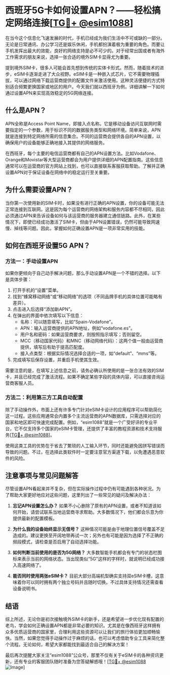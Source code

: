 # 西班牙5G卡如何设置APN？——轻松搞定网络连接[[TG💪+ @esim1088](https://t.me/s/esim1088)]

在当今这个信息化飞速发展的时代，手机已经成为我们生活中不可或缺的一部分。无论是日常通讯、办公学习还是娱乐休闲，手机都扮演着极为重要的角色。而要让手机发挥出最大的效能，良好的网络支持是必不可少的。对于经常出国或者有海外工作需求的朋友来说，选择一张合适的境外SIM卡显得尤为重要。

提到境外SIM卡，很多人可能会首先想到传统的实体卡形式。然而，随着技术的进步，eSIM卡逐渐走进了大众视野。eSIM卡是一种嵌入式芯片，它不需要物理插拔，可以通过网络下载运营商提供的配置文件来激活使用。这种灵活便捷的方式特别适合频繁更换国家或地区的用户。今天我们就以西班牙为例，详细讲解一下如何通过设置APN来实现高效稳定的5G网络连接。

## 什么是APN？

APN全称是Access Point Name，即接入点名称。它是移动设备访问互联网时需要指定的一个参数，用于标识不同的数据服务类型和网络环境。简单来说，APN就是连接到特定网络所需的信息集合。不同的运营商会提供各自的APN设置，以确保用户的设备能够正确地接入其提供的网络服务。

在西班牙，每个主要的电信运营商都有自己的APN设置方法。比如Vodafone、Orange和Movistar等大型运营商都会为用户提供详细的APN配置指南。这些信息通常可以在运营商的官方网站上找到，也可以直接联系客服获取帮助。了解并正确设置APN对于保证设备在网络中的稳定运行至关重要。

## 为什么需要设置APN？

当你第一次使用新的SIM卡时，如果没有进行正确的APN设置，你的设备可能无法正常连接到互联网。这是因为每个运营商的网络架构和服务内容都不尽相同，因此必须通过APN来告诉设备如何与该运营商的服务器建立通信链路。此外，在某些情况下，即使已经成功激活了SIM卡，但由于APN设置错误，仍然可能导致网速慢、掉线等问题。因此，掌握如何正确设置APN是一项非常实用的技能。

## 如何在西班牙设置5G APN？

### 方法一：手动设置APN

如果你更倾向于自己动手解决问题，那么手动设置APN是一个不错的选择。以下是具体步骤：

1. 打开手机的“设置”菜单。
2. 找到“蜂窝移动网络”或“移动网络”的选项（不同品牌手机的具体位置可能略有差异）。
3. 点击进入后选择“添加新APN”。
4. 在弹出的界面中依次填写以下信息：
   - 名称：可以随意填写，比如“Spain-Vodafone”。
   - APN：输入运营商提供的APN地址，例如“vodafone.es”。
   - 用户名和密码：如果运营商要求，则按照指示填写；否则留空。
   - MCC（移动国家代码）和MNC（移动网络代码）：这两个值一般由运营商提供，填写后有助于提高匹配度。
   - 接入点类型：根据实际情况选择合适的一项，如“default”、“mms”等。
5. 完成填写后保存设置，并重启手机使其生效。

需要注意的是，在填写上述信息之前，请务必确认所使用的是一张合法有效的SIM卡，并且已经完成了激活流程。如果不确定某些字段的具体内容，可以直接咨询运营商客服人员。

### 方法二：利用第三方工具自动配置

除了手动操作外，市面上还有许多专门针对eSIM卡设计的应用程序可以帮助简化这一过程。这些应用通常会内置多个主流运营商的APN数据库，只需选择对应的国家和地区即可快速完成配置。例如，“esim1088”就是一个广受好评的专业平台，它不仅支持多个国家的eSIM卡管理，还提供了丰富的教程资源和技术支持服务[[TG💪+ @esim1088](https://t.me/s/esim1088)]。

使用这类工具的优势在于省去了繁琐的人工输入环节，同时还能避免因拼写错误而导致的问题。不过，在选择此类软件时一定要注意官方渠道下载，以免遭遇恶意软件的风险。

## 注意事项与常见问题解答

尽管设置APN看起来并不复杂，但在实际操作过程中仍有可能遇到各种状况。为了帮助大家更好地应对这些问题，这里列出了一些常见的疑问及解决办法：

1. **忘记APN设置怎么办？**
   如果不小心删除了原有的APN设置，或者不知道该如何开始，请尝试联系当地运营商寻求帮助。大多数情况下，他们都会乐意为你提供最新的配置模板。

2. **为什么我的设备始终显示无信号？**
   这种情况可能是由于地理位置信号覆盖不足造成的。建议更换至开阔地带再试一次；另外也有可能是因为选择了不正确的频段模式，请检查是否启用了自动选择功能。

3. **如何判断当前使用的是否为5G网络？**
   大多数智能手机都会有专门的状态栏图标来表示当前的网络状态。当出现类似“5G”这样的字样时，就说明已经成功接入高速网络了。

4. **能否同时使用两张eSIM卡？**
   目前大部分高端机型确实支持双eSIM卡槽，这意味着你可以同时拥有两个独立号码并且随时切换。不过具体支持情况还需查看设备说明书。

## 结语

综上所述，无论你是初次接触境外SIM卡的新手，还是希望进一步优化现有配置的老鸟，学会如何正确设置APN都是非常必要的知识。尤其是在像西班牙这样拥有众多优质运营商的国家里，合理利用这些资源可以让我们的旅行体验更加顺畅愉快。当然，如果您觉得手动操作过于麻烦的话，也可以考虑借助专业工具来简化整个流程。无论如何，希望大家都能找到最适合自己的解决方案！

最后再次提醒大家关注“esim1088”公众号，那里不仅有关于eSIM卡的各种资讯更新，还有专业的客服团队随时准备为您答疑解惑哦！[[TG💪+ @esim1088](https://t.me/s/esim1088) ![Image](https://i.postimg.cc/4NQfJmqS/Snipaste-2025-05-13-00-14-12.png)]